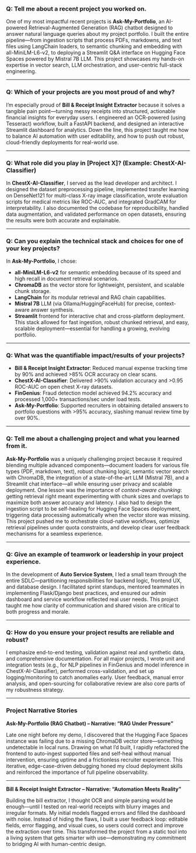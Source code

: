### Q: Tell me about a recent project you worked on.

One of my most impactful recent projects is **Ask-My-Portfolio**, an AI-powered Retrieval-Augmented Generation (RAG) chatbot designed to answer natural language queries about my project portfolio. I built the entire pipeline—from ingestion scripts that process PDFs, markdowns, and text files using LangChain loaders, to semantic chunking and embedding with all-MiniLM-L6-v2, to deploying a Streamlit Q&A interface on Hugging Face Spaces powered by Mistral 7B LLM. This project showcases my hands-on expertise in vector search, LLM orchestration, and user-centric full-stack engineering.

---

### Q: Which of your projects are you most proud of and why?

I’m especially proud of **Bill & Receipt Insight Extractor** because it solves a tangible pain point—turning messy receipts into structured, actionable financial insights for everyday users. I engineered an OCR-powered (using Tesseract) workflow, built a FastAPI backend, and designed an interactive Streamlit dashboard for analytics. Down the line, this project taught me how to balance AI automation with user editability, and how to push out robust, cloud-friendly deployments for real-world use.

---

### Q: What role did you play in [Project X]? (Example: ChestX-AI-Classifier)

In **ChestX-AI-Classifier**, I served as the lead developer and architect. I designed the dataset preprocessing pipeline, implemented transfer learning on DenseNet121 for multi-class X-ray image classification, wrote evaluation scripts for medical metrics like ROC-AUC, and integrated GradCAM for interpretability. I also documented the codebase for reproducibility, handled data augmentation, and validated performance on open datasets, ensuring the results were both accurate and explainable.

---

### Q: Can you explain the technical stack and choices for one of your key projects?

In **Ask-My-Portfolio**, I chose:
- **all-MiniLM-L6-v2** for semantic embedding because of its speed and high recall in document retrieval scenarios.
- **ChromaDB** as the vector store for lightweight, persistent, and scalable chunk storage.
- **LangChain** for its modular retrieval and RAG chain capabilities.
- **Mistral 7B** LLM (via Ollama/HuggingFaceHub) for precise, context-aware answer synthesis.
- **Streamlit** frontend for interactive chat and cross-platform deployment.
This stack allowed for fast ingestion, robust chunked retrieval, and easy, scalable deployment—essential for handling a growing, evolving portfolio.

---

### Q: What was the quantifiable impact/results of your projects?

- **Bill & Receipt Insight Extractor**: Reduced manual expense tracking time by 90% and achieved >85% OCR accuracy on clear scans.
- **ChestX-AI-Classifier**: Delivered >90% validation accuracy and >0.95 ROC-AUC on open chest X-ray datasets.
- **FinGenius**: Fraud detection model achieved 94.2% accuracy and processed 1,000+ transactions/sec under load tests.
- **Ask-My-Portfolio**: Supported recruiters in obtaining detailed answers to portfolio questions with >95% accuracy, slashing manual review time by over 90%.

---

### Q: Tell me about a challenging project and what you learned from it.

**Ask-My-Portfolio** was a uniquely challenging project because it required blending multiple advanced components—document loaders for various file types (PDF, markdown, text), robust chunking logic, semantic vector search with ChromaDB, the integration of a state-of-the-art LLM (Mistral 7B), and a Streamlit chat interface—all while ensuring user privacy and scalable deployment. One lesson was the importance of *context-aware chunking*: getting retrieval right meant experimenting with chunk sizes and overlaps to maximize both answer accuracy and latency. I also had to design the ingestion script to be self-healing for Hugging Face Spaces deployment, triggering data processing automatically when the vector store was missing. This project pushed me to orchestrate cloud-native workflows, optimize retrieval pipelines under quota constraints, and develop clear user feedback mechanisms for a seamless experience.

---

### Q: Give an example of teamwork or leadership in your project experience.

In the development of **Auto Service System**, I led a small team through the entire SDLC—partitioning responsibilities for backend logic, frontend UX, and database design. I facilitated sprint standups, mentored teammates in implementing Flask/Django best practices, and ensured our admin dashboard and service workflow reflected real user needs. This project taught me how clarity of communication and shared vision are critical to both progress and morale.

---

### Q: How do you ensure your project results are reliable and robust?

I emphasize end-to-end testing, validation against real and synthetic data, and comprehensive documentation. For all major projects, I wrote unit and integration tests (e.g., for NLP pipelines in FinGenius and model inference in ChestX-AI-Classifier), performed cross-validation, and set up logging/monitoring to catch anomalies early. User feedback, manual error analysis, and open-sourcing for collaborative review are also core parts of my robustness strategy.

---

### Project Narrative Stories

**Ask-My-Portfolio (RAG Chatbot) – Narrative: “RAG Under Pressure”**

Late one night before my demo, I discovered that the Hugging Face Spaces instance was failing due to a missing ChromaDB vector store—something undetectable in local runs. Drawing on what I’d built, I rapidly refactored the frontend to auto-ingest supported files and self-heal without manual intervention, ensuring uptime and a frictionless recruiter experience. This iterative, edge-case-driven debugging honed my cloud deployment skills and reinforced the importance of full pipeline observability.

---

**Bill & Receipt Insight Extractor – Narrative: “Automation Meets Reality”**

Building the bill extractor, I thought OCR and simple parsing would be enough—until I tested on real-world receipts with blurry images and irregular formats. My initial models flagged errors and filled the dashboard with noise. Instead of hiding the flaws, I built a user feedback loop: editable fields, error flagging, and visual cues, so users could correct and improve the extraction over time. This transformed the project from a static tool into a living system that gets smarter with use—demonstrating my commitment to bridging AI with human-centric design.
